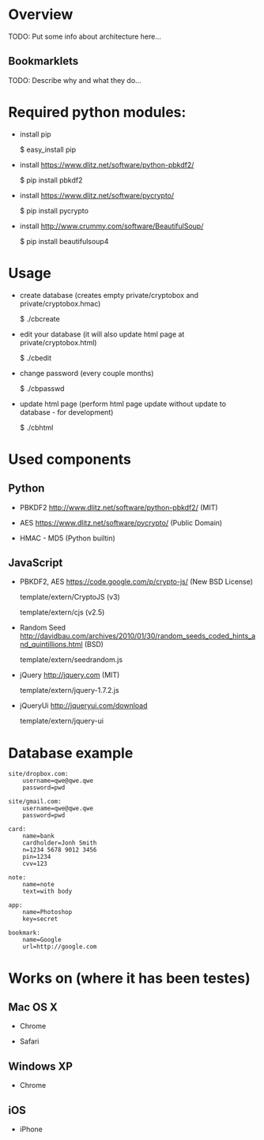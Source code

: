 # Overview

TODO: Put some info about architecture here...

## Bookmarklets

TODO: Describe why and what they do...

# Required python modules:

- install pip

	$ easy_install pip

- install https://www.dlitz.net/software/python-pbkdf2/

	$ pip install pbkdf2

- install https://www.dlitz.net/software/pycrypto/

	$ pip install pycrypto

- install http://www.crummy.com/software/BeautifulSoup/

	$ pip install beautifulsoup4

# Usage

- create database (creates empty private/cryptobox and private/cryptobox.hmac)

	$ ./cbcreate

- edit your database (it will also update html page at private/cryptobox.html)

	$ ./cbedit

- change password (every couple months)

	$ ./cbpasswd

- update html page (perform html page update without update to database - for development)

	$ ./cbhtml

# Used components

## Python

- PBKDF2 http://www.dlitz.net/software/python-pbkdf2/ (MIT)

- AES https://www.dlitz.net/software/pycrypto/ (Public Domain)

- HMAC - MD5 (Python builtin)

## JavaScript

- PBKDF2, AES https://code.google.com/p/crypto-js/ (New BSD License)

	template/extern/CryptoJS (v3)

	template/extern/cjs (v2.5)

- Random Seed http://davidbau.com/archives/2010/01/30/random_seeds_coded_hints_and_quintillions.html (BSD)

	template/extern/seedrandom.js

- jQuery http://jquery.com (MIT)

	template/extern/jquery-1.7.2.js

- jQueryUi http://jqueryui.com/download

	template/extern/jquery-ui

# Database example

	site/dropbox.com:
		username=qwe@qwe.qwe
		password=pwd

	site/gmail.com:
		username=qwe@qwe.qwe
		password=pwd

	card:
		name=bank
		cardholder=Jonh Smith
		n=1234 5678 9012 3456
		pin=1234
		cvv=123

	note:
		name=note
		text=with body

	app:
		name=Photoshop
		key=secret

	bookmark:
		name=Google
		url=http://google.com

# Works on (where it has been testes)

## Mac OS X

- Chrome

- Safari

## Windows XP

- Chrome

## iOS

- iPhone

